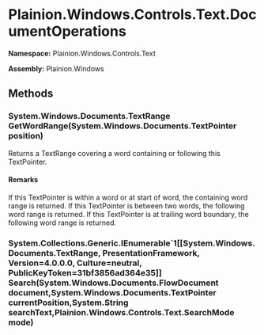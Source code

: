 
# Plainion.Windows.Controls.Text.DocumentOperations

**Namespace:** Plainion.Windows.Controls.Text

**Assembly:** Plainion.Windows


## Methods

### System.Windows.Documents.TextRange GetWordRange(System.Windows.Documents.TextPointer position)

Returns a TextRange covering a word containing or following this TextPointer.

#### Remarks

If this TextPointer is within a word or at start of word, the containing word range is returned. If this TextPointer is between two words, the following word range is returned. If this TextPointer is at trailing word boundary, the following word range is returned.

### System.Collections.Generic.IEnumerable`1[[System.Windows.Documents.TextRange, PresentationFramework, Version=4.0.0.0, Culture=neutral, PublicKeyToken=31bf3856ad364e35]] Search(System.Windows.Documents.FlowDocument document,System.Windows.Documents.TextPointer currentPosition,System.String searchText,Plainion.Windows.Controls.Text.SearchMode mode)
